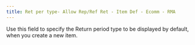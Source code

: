 ```yaml
---
title: Ret per type- Allow Rep/Ref Ret - Item Def - Ecomm - RMA
---
```



Use this field to specify the Return period type to be displayed by  default, when you create a new item.
